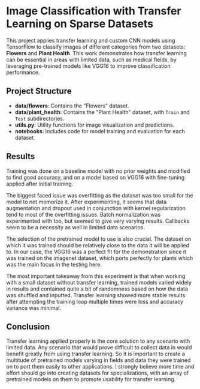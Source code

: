 # Image Classification with Transfer Learning on Sparse Datasets

This project applies transfer learning and custom CNN models using TensorFlow to classify images of different categories from two datasets: **Flowers** and **Plant Health**. 
This work demonstrates how transfer learning can be essential in areas with limited data, such as medical fields, by leveraging pre-trained models like VGG16 to improve classification performance.

## Project Structure

- **data/flowers**: Contains the "Flowers" dataset.
- **data/plant_health**: Contains the "Plant Health" dataset, with `Train` and `Test` subdirectories.
- **utils.py**: Utility functions for image visualization and predictions.
- **notebooks**: Includes code for model training and evaluation for each dataset.

## Results

Training was done on a baseline model with no prior weights and modified to find good accuracy, and on a model based on VGG16 with fine-tuning applied after initial training. 

The biggest faced issue was overfitting as the dataset was too small for the model to not memorize it. After experimenting, it seems that data augmentation and dropout 
used in conjunction with kernel regularization tend to most of the overfitting issues. Batch normalization was experimented with too, but seemed to give very varying results. Callbacks seem 
to be a necessity as well in limited data scenarios.

The selection of the pretrained model to use is also crucial. The dataset on which it was trained should be relatively close to the data it will be applied to. In our case, the VGG16 was a perfect fit
for the demonstration since it was trained on the imagenet dataset, which ports perfectly for plants which was the main focus in the testing here.

The most important takeaway from this experiment is that when working with a small dataset without transfer learning, trained models varied widely in results and contained quite a bit of randomness based
on how the data was shuffled and inputted. Transfer learning showed more stable results after attempting the training loop multiple times were loss and accuracy variance was minimal.

## Conclusion

Transfer learning applied properly is the core solution to any scenario with limited data. Any scenario that would prove difficult to collect data in would benefit greatly from using transfer learning.
So it is important to create a multitude of pretrained models varying in fields and data they were trained on to port them easily to other applications. I strongly believe more time and effort should
go into creating datasets for specializations, with an array of pretrained models on them to promote usability for transfer learning.

